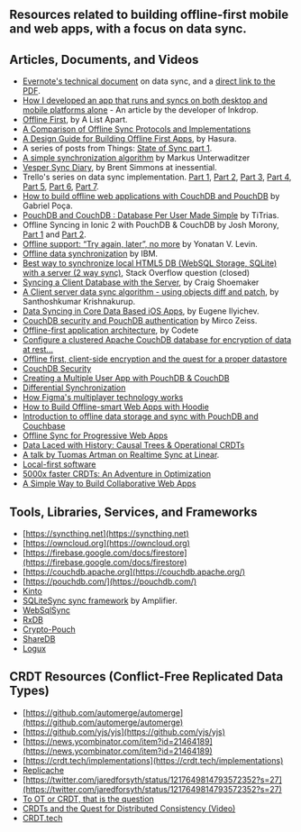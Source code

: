 
## Resources related to building offline-first mobile and web apps, with a focus on data sync.

## Articles, Documents, and Videos

- [Evernote's technical document](https://dev.evernote.com/doc/articles/synchronization.php) on data sync, and a [direct link to the PDF](https://dev.evernote.com/media/pdf/edam-sync.pdf).
- [How I developed an app that runs and syncs on both desktop and mobile platforms alone](https://blog.inkdrop.info/how-ive-support-5-platforms-aa4cdd18e9b4) - An article by the developer of Inkdrop.
- [Offline First](https://alistapart.com/article/offline-first/), by A List Apart.
- [A Comparison of Offline Sync Protocols and Implementations](http://offlinefirst.org/sync/)
- [A Design Guide for Building Offline First Apps](https://hasura.io/blog/design-guide-to-offline-first-apps/), by Hasura.
- A series of posts from Things: [State of Sync part 1](https://culturedcode.com/things/blog/2010/12/state-of-sync-part-1/).
- [A simple synchronization algorithm](https://unterwaditzer.net/2016/sync-algorithm.html) by Markus Unterwaditzer
- [Vesper Sync Diary](https://inessential.com/vespersyncdiary), by Brent Simmons at inessential.
- Trello's series on data sync implementation. [Part 1](https://tech.trello.com/sync-architecture), [Part 2](https://tech.trello.com/syncing-changes), [Part 3](https://tech.trello.com/sync-failure-handling), [Part 4](https://tech.trello.com/sync-two-id-problem), [Part 5](https://tech.trello.com/sync-offline-attachments), [Part 6](https://tech.trello.com/sync-downloads), [Part 7](https://tech.trello.com/sync-indicators).
- [How to build offline web applications with CouchDB and PouchDB](https://gabrielpoca.com/2017-04-20-how-to-build-offline-web-applications-with-couchdb-and-pouchdb) by Gabriel Poça.
- [PouchDB and CouchDB : Database Per User Made Simple](https://titrias.com/how-to-pouchdb-couchdb-database-per-user-made-simple/) by TiTrias.
- Offline Syncing in Ionic 2 with PouchDB & CouchDB by Josh Morony, [Part 1](https://www.joshmorony.com/offline-syncing-in-ionic-2-with-pouchdb-couchdb/) and [Part 2](https://www.joshmorony.com/part-2-creating-a-multiple-user-app-with-ionic-2-pouchdb-couchdb).
- [Offline support: “Try again, later”, no more](https://medium.com/@yonatanvlevin/offline-support-try-again-later-no-more-afc33eba79dc) by Yonatan V. Levin.
- [Offline data synchronization](https://developer.ibm.com/technologies/mobile/articles/offline-data-synchronization-strategies/) by IBM.
- [Best way to synchronize local HTML5 DB (WebSQL Storage, SQLite) with a server (2 way sync)](https://stackoverflow.com/questions/1744522/best-way-to-synchronize-local-html5-db-websql-storage-sqlite-with-a-server-2), Stack Overflow question (closed)
- [Syncing a Client Database with the Server](https://www.codemag.com/Article/1911041/Syncing-a-Client-Database-with-the-Server), by Craig Shoemaker
- [A Client server data sync algorithm - using objects diff and patch](https://www.linkedin.com/pulse/client-server-sync-algorithm-using-objects-diff-patch-kumar-krishna/), by Santhoshkumar Krishnakurup.
- [Data Syncing in Core Data Based iOS Apps](http://blog.denivip.ru/index.php/2014/04/data-syncing-in-core-data-based-ios-apps/?lang=en), by Eugene Ilyichev.
- [CouchDB security and PouchDB authentication](https://mircozeiss.com/couchdb-security-and-pouchdb-authentication) by Mirco Zeiss.
- [Offline-first application architecture](https://codete.com/blog/offline-first-application-architecture/), by Codete
- [Configure a clustered Apache CouchDB database for encryption of data at rest...](https://developer.ibm.com/technologies/blockchain/tutorials/implement-custom-solution-kubernetes-cluster-couchdb-ibm-cloud/)
- [Offline first, client-side encryption and the quest for a proper datastore](https://sealas.at/blog/2018-05/offline-first-client-side-encryption-and-the-quest-for-a-proper-datastore/)
- [CouchDB Security](https://guide.couchdb.org/draft/security.html)
- [Creating a Multiple User App with PouchDB & CouchDB](https://www.joshmorony.com/creating-a-multiple-user-app-with-pouchdb-couchdb/)
- [Differential Synchronization](https://neil.fraser.name/writing/sync/)
- [How Figma's multiplayer technology works](https://www.figma.com/blog/how-figmas-multiplayer-technology-works/)
- [How to Build Offline-smart Web Apps with Hoodie](https://www.codementor.io/@pmbanugo/build-offline-smart-web-apps-with-hoodie-du1087y4l)
- [Introduction to offline data storage and sync with PouchDB and Couchbase](https://blog.couchbase.com/introduction-offline-data-storage-sync-pouchdb-couchbase/)
- [Offline Sync for Progressive Web Apps](https://medium.com/codait/offline-sync-for-progressive-web-apps-ccab6bf6db17)
- [Data Laced with History: Causal Trees & Operational CRDTs](http://archagon.net/blog/2018/03/24/data-laced-with-history/)
- [A talk by Tuomas Artman on Realtime Sync at Linear](https://www.youtube.com/watch?time_continue=2171&v=WxK11RsLqp4&feature=emb_logo).
- [Local-first software](https://www.inkandswitch.com/local-first.html)
- [5000x faster CRDTs: An Adventure in Optimization](https://josephg.com/blog/crdts-go-brrr/)
- [A Simple Way to Build Collaborative Web Apps](https://zjy.cloud/posts/collaborative-web-apps)

## Tools, Libraries, Services, and Frameworks

- [https://syncthing.net](https://syncthing.net)
- [https://owncloud.org](https://owncloud.org)
- [https://firebase.google.com/docs/firestore](https://firebase.google.com/docs/firestore)
- [https://couchdb.apache.org](https://couchdb.apache.org/)
- [https://pouchdb.com/](https://pouchdb.com/)
- [Kinto](https://docs.kinto-storage.org/en/stable)
- [SQLiteSync sync framework](https://ampliapps.com/sqlite-sync/) by Amplifier.
- [WebSqlSync](https://github.com/orbitaloop/WebSqlSync)
- [RxDB](https://github.com/pubkey/rxdb) 
- [Crypto-Pouch](https://github.com/calvinmetcalf/crypto-pouch)
- [ShareDB](https://github.com/share/sharedb)
- [Logux](https://logux.io/)

## CRDT Resources (Conflict-Free Replicated Data Types)

- [https://github.com/automerge/automerge](https://github.com/automerge/automerge)
- [https://github.com/yjs/yjs](https://github.com/yjs/yjs)
- [https://news.ycombinator.com/item?id=21464189](https://news.ycombinator.com/item?id=21464189)
- [https://crdt.tech/implementations](https://crdt.tech/implementations)
- [Replicache](https://replicache.dev/)
- [https://twitter.com/jaredforsyth/status/1217649814793572352?s=27](https://twitter.com/jaredforsyth/status/1217649814793572352?s=27)
- [To OT or CRDT, that is the question](https://www.tiny.cloud/blog/real-time-collaboration-ot-vs-crdt/)
- [CRDTs and the Quest for Distributed Consistency (Video)](https://www.youtube.com/watch?v=B5NULPSiOGw)
- [CRDT.tech](https://crdt.tech/)

